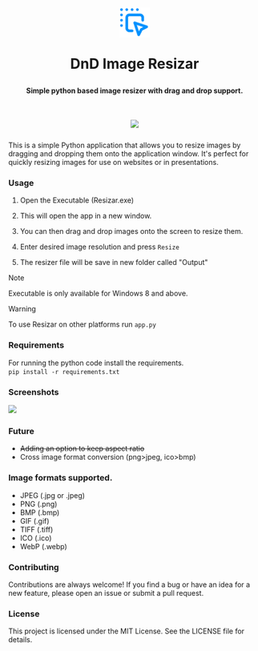 <h1 align="center">
  <img src="resources/root_icon.png" height="60" width="60"> 
  <p>DnD Image Resizar </p>
  <h4 align="center">Simple python based image resizer with drag and drop support. </h4>

<h1 align="center">
  <img src="https://i.imgur.com/ndQeuhT.png"> </h1>


This is a simple Python application that allows you to resize images by dragging and dropping them onto the application window. It's perfect for quickly resizing images for use on websites or in presentations.


### Usage
1. Open the Executable (Resizar.exe) 

2. This will open the app in a new window.
   
3. You can then drag and drop images onto the screen to resize them.
   
4. Enter desired image resolution and press `Resize`

5. The resizer file will be save in new folder called "Output"



> [!NOTE]  
> Executable is only available for Windows 8 and above.

> [!WARNING]  
> To use Resizar on other platforms run `app.py`

### Requirements<br>
For running the python code install the requirements.<br>
```pip install -r requirements.txt```

### Screenshots

  <img src="https://i.imgur.com/eSRzG5y.png">

### Future
- ~~Adding an option to keep aspect ratio~~ <br>
- Cross image format conversion (png>jpeg, ico>bmp)

### Image formats supported.
- JPEG (.jpg or .jpeg)
- PNG (.png)
- BMP (.bmp)
- GIF (.gif)
- TIFF (.tiff)
- ICO (.ico)
- WebP (.webp)

### Contributing<br>
Contributions are always welcome! If you find a bug or have an idea for a new feature, please open an issue or submit a pull request.

### License<br>
This project is licensed under the MIT License. See the LICENSE file for details.



